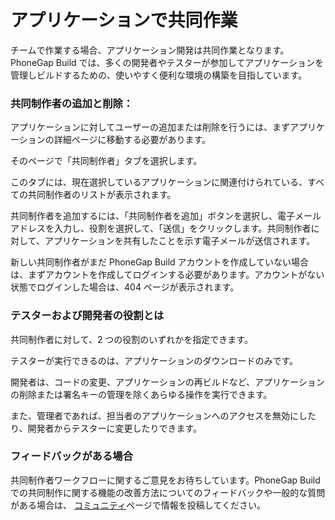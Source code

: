 ﻿---
license: Licensed to the Apache Software Foundation (ASF) under one
         or more contributor license agreements.  See the NOTICE file
         distributed with this work for additional information
         regarding copyright ownership.  The ASF licenses this file
         to you under the Apache License, Version 2.0 (the
         "License"); you may not use this file except in compliance
         with the License.  You may obtain a copy of the License at

           http://www.apache.org/licenses/LICENSE-2.0

         Unless required by applicable law or agreed to in writing,
         software distributed under the License is distributed on an
         "AS IS" BASIS, WITHOUT WARRANTIES OR CONDITIONS OF ANY
         KIND, either express or implied.  See the License for the
         specific language governing permissions and limitations
         under the License.
---

# アプリケーションで共同作業

チームで作業する場合、アプリケーション開発は共同作業となります。
PhoneGap Build では、多くの開発者やテスターが参加してアプリケーションを管理しビルドするための、使いやすく便利な環境の構築を目指しています。


### 共同制作者の追加と削除：

アプリケーションに対してユーザーの追加または削除を行うには、まずアプリケーションの詳細ページに移動する必要があります。

そのページで「共同制作者」タブを選択します。

このタブには、現在選択しているアプリケーションに関連付けられている、すべての共同制作者のリストが表示されます。

共同制作者を追加するには、「共同制作者を追加」ボタンを選択し、電子メールアドレスを入力し、役割を選択して、「送信」をクリックします。共同制作者に対して、アプリケーションを共有したことを示す電子メールが送信されます。

新しい共同制作者がまだ PhoneGap Build アカウントを作成していない場合は、まずアカウントを作成してログインする必要があります。アカウントがない状態でログインした場合は、404 ページが表示されます。

### テスターおよび開発者の役割とは

共同制作者に対して、2 つの役割のいずれかを指定できます。

テスターが実行できるのは、アプリケーションのダウンロードのみです。

開発者は、コードの変更、アプリケーションの再ビルドなど、アプリケーションの削除または署名キーの管理を除くあらゆる操作を実行できます。

また、管理者であれば、担当者のアプリケーションへのアクセスを無効にしたり、開発者からテスターに変更したりできます。

### フィードバックがある場合

共同制作者ワークフローに関するご意見をお待ちしています。PhoneGap Build での共同制作に関する機能の改善方法についてのフィードバックや一般的な質問がある場合は、 
[コミュニティ](http://community.phonegap.com)ページで情報を投稿してください。
